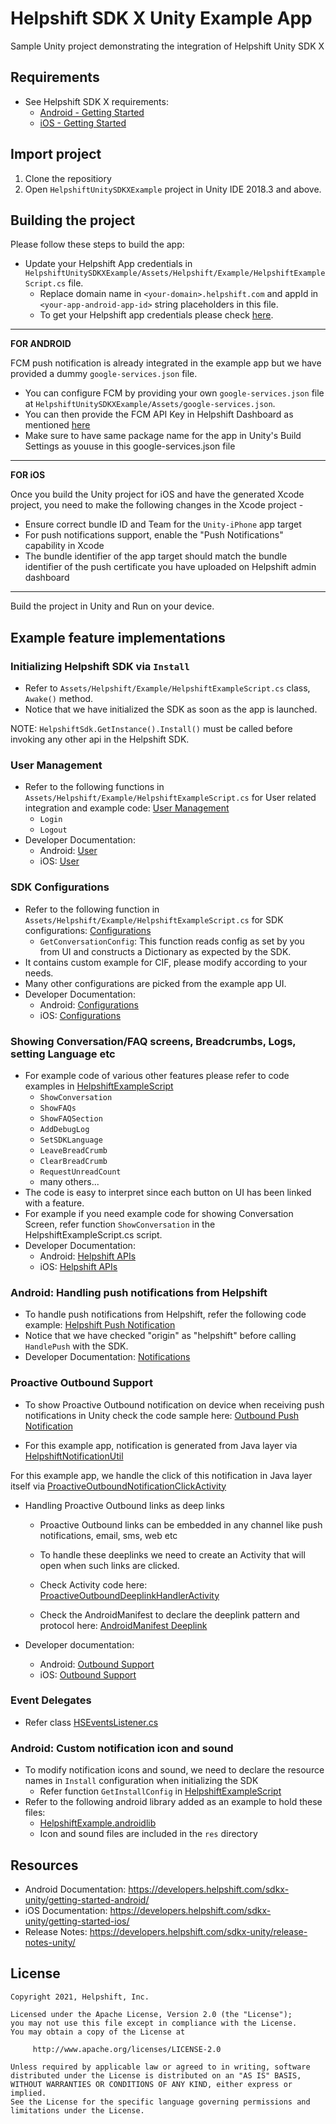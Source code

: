 
# Helpshift SDK X Unity Example App

Sample Unity project demonstrating the integration of Helpshift Unity SDK X

## Requirements

* See Helpshift SDK X requirements:
    * [Android - Getting Started](https://developers.helpshift.com/sdkx-unity/getting-started-android/)
    * [iOS - Getting Started](https://developers.helpshift.com/sdkx-unity/getting-started-ios/)

## Import project

1. Clone the repositiory
2. Open `HelpshiftUnitySDKXExample` project in Unity IDE 2018.3 and above.

## Building the project

Please follow these steps to build the app:
* Update your Helpshift App credentials in `HelpshiftUnitySDKXExample/Assets/Helpshift/Example/HelpshiftExampleScript.cs` file. 
    * Replace domain name in `<your-domain>.helpshift.com` and appId in `<your-app-android-app-id>` string placeholders in this file.
    * To get your Helpshift app credentials please check [here](https://developers.helpshift.com/sdkx-unity/getting-started-android/).

---

**FOR ANDROID**

FCM push notification is already integrated in the example app but we have provided a dummy `google-services.json` file.

* You can configure FCM by providing your own `google-services.json` file at `HelpshiftUnitySDKXExample/Assets/google-services.json`.
* You can then provide the FCM API Key in Helpshift Dashboard as mentioned [here](https://developers.helpshift.com/sdkx-unity/notifications-android#push-via-helpshift)
* Make sure to have same package name for the app in Unity's Build Settings as youuse in this google-services.json file

---

**FOR iOS**

Once you build the Unity project for iOS and have the generated Xcode project, you need to make the following changes in the Xcode project -

- Ensure correct bundle ID and Team for the `Unity-iPhone` app target
- For push notifications support, enable the "Push Notifications" capability in Xcode
- The bundle identifier of the app target should match the bundle identifier of the push certificate you have uploaded on Helpshift admin dashboard

---

Build the project in Unity and Run on your device.


## Example feature implementations

### Initializing Helpshift SDK via `Install`

* Refer to `Assets/Helpshift/Example/HelpshiftExampleScript.cs` class, `Awake()` method.
* Notice that we have initialized the SDK as soon as the app is launched.


NOTE: `HelpshiftSdk.GetInstance().Install()` must be called before invoking any other api in the Helpshift SDK. 


### User Management

* Refer to the following functions in `Assets/Helpshift/Example/HelpshiftExampleScript.cs` for User related integration and example code: [User Management](/HelpshiftUnitySDKXExample/Assets/Helpshift/Example/HelpshiftExampleScript.cs)
    * `Login`
    * `Logout`
* Developer Documentation: 
    * Android: [User](https://developers.helpshift.com/sdkx-unity/users-android/)
    * iOS: [User](https://developers.helpshift.com/sdkx-unity/users-ios/)

### SDK Configurations

* Refer to the following function in `Assets/Helpshift/Example/HelpshiftExampleScript.cs` for SDK configurations: [Configurations](/HelpshiftUnitySDKXExample/Assets/Helpshift/Example/HelpshiftExampleScript.cs)
    * `GetConversationConfig`: This function reads config as set by you from UI and constructs a Dictionary as expected by the SDK. 
* It contains custom example for CIF, please modify according to your needs.
* Many other configurations are picked from the example app UI.
* Developer Documentation: 
    * Android: [Configurations](https://developers.helpshift.com/sdkx-unity/sdk-configuration-android/)
    * iOS: [Configurations](https://developers.helpshift.com/sdkx-unity/sdk-configuration-ios/)

### Showing Conversation/FAQ screens, Breadcrumbs, Logs, setting Language etc

* For example code of various other features please refer to code examples in [HelpshiftExampleScript](/HelpshiftUnitySDKXExample/Assets/Helpshift/Example/HelpshiftExampleScript.cs)
    * `ShowConversation`
    * `ShowFAQs`
    * `ShowFAQSection`
    * `AddDebugLog`
    * `SetSDKLanguage`
    * `LeaveBreadCrumb`
    * `ClearBreadCrumb`
    * `RequestUnreadCount`
    * many others...
* The code is easy to interpret since each button on UI has been linked with a feature.
* For example if you need example code for showing Conversation Screen, refer function `ShowConversation` in the HelpshiftExampleScript.cs script.
* Developer Documentation:
    * Android: [Helpshift APIs](https://developers.helpshift.com/sdkx-unity/support-tools-android/)
    * iOS: [Helpshift APIs](https://developers.helpshift.com/sdkx-unity/support-tools-ios/)

### Android: Handling push notifications from Helpshift

* To handle push notifications from Helpshift, refer the following code example: [Helpshift Push Notification](/HelpshiftUnitySDKXExample/Assets/Helpshift/Example/FirebaseIntegration.cs)
* Notice that we have checked "origin" as "helpshift" before calling `HandlePush` with the SDK.
* Developer Documentation: [Notifications](https://developers.helpshift.com/sdkx-unity/notifications-android/)

### Proactive Outbound Support

* To show Proactive Outbound notification on device when receiving push notifications in Unity check the code sample here: [Outbound Push Notification](/HelpshiftUnitySDKXExample/Assets/Helpshift/Example/FirebaseIntegration.cs)

* For this example app, notification is generated from Java layer via [HelpshiftNotificationUtil](/HelpshifUnitySDKXExample_NativeAndroid/HelpshiftExampleNativeHandler/src/main/java/com/helpshift/unity/sdkx/helpshiftexamplenativehandler/HelpshiftNotificationUtil.java)

For this example app, we handle the click of this notification in Java layer itself via [ProactiveOutboundNotificationClickActivity](/HelpshifUnitySDKXExample_NativeAndroid/HelpshiftExampleNativeHandler/src/main/java/com/helpshift/unity/sdkx/helpshiftexamplenativehandler/ProactiveOutboundNotificationClickActivity.java)

* Handling Proactive Outbound links as deep links
   * Proactive Outbound links can be embedded in any channel like push notifications, email, sms, web etc
   * To handle these deeplinks we need to create an Activity that will open when such links are clicked.
   * Check Activity code here: [ProactiveOutboundDeeplinkHandlerActivity](/HelpshifUnitySDKXExample_NativeAndroid/HelpshiftExampleNativeHandler/src/main/java/com/helpshift/unity/sdkx/helpshiftexamplenativehandler/ProactiveOutboundDeeplinkHandlerActivity.java)
      
   * Check the AndroidManifest to declare the deeplink pattern and protocol here: [AndroidManifest Deeplink](/HelpshifUnitySDKXExample_NativeAndroid/HelpshiftExampleNativeHandler/src/main/AndroidManifest.xml)

* Developer documentation:
   * Android: [Outbound Support](https://developers.helpshift.com/sdkx-unity/outbound-support-android/)
   * iOS: [Outbound Support](https://developers.helpshift.com/sdkx-unity/outbound-support-ios/)


### Event Delegates
 
* Refer class [HSEventsListener.cs](/HelpshiftUnitySDKXExample/Assets/Helpshift/Example/HSEventsListener.cs)

### Android: Custom notification icon and sound

* To modify notification icons and sound, we need to declare the resource names in `Install` configuration when initializing the SDK
    * Refer function `GetInstallConfig` in [HelpshiftExampleScript](/HelpshiftUnitySDKXExample/Assets/Helpshift/Example/HelpshiftExampleScript.cs)
* Refer to the following android library added as an example to hold these files:
    * [HelpshiftExample.androidlib](/HelpshiftUnitySDKXExample/Assets/Plugins/Android/HelpshiftExample.androidlib)
    * Icon and sound files are included in the `res` directory

## Resources
* Android Documentation: https://developers.helpshift.com/sdkx-unity/getting-started-android/
* iOS Documentation: https://developers.helpshift.com/sdkx-unity/getting-started-ios/
* Release Notes: https://developers.helpshift.com/sdkx-unity/release-notes-unity/

## License

```
Copyright 2021, Helpshift, Inc.

Licensed under the Apache License, Version 2.0 (the "License");
you may not use this file except in compliance with the License.
You may obtain a copy of the License at

     http://www.apache.org/licenses/LICENSE-2.0

Unless required by applicable law or agreed to in writing, software
distributed under the License is distributed on an "AS IS" BASIS,
WITHOUT WARRANTIES OR CONDITIONS OF ANY KIND, either express or implied.
See the License for the specific language governing permissions and
limitations under the License.
```
